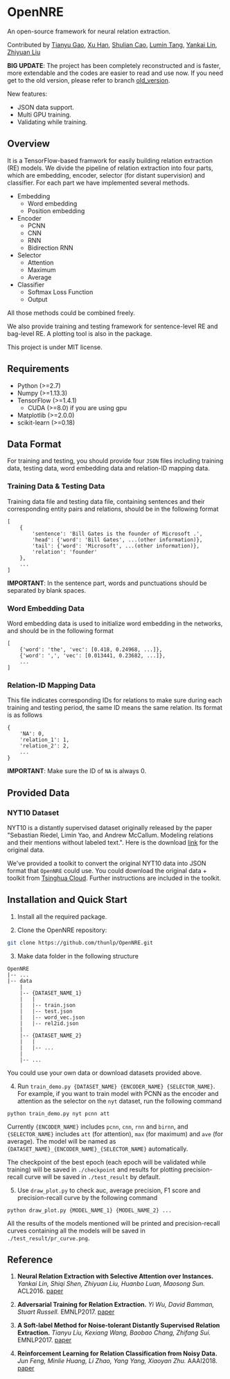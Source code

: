 # OpenNRE

An open-source framework for neural relation extraction.

Contributed by [Tianyu Gao](https://github.com/gaotianyu1350), [Xu Han](https://github.com/THUCSTHanxu13), [Shulian Cao](https://github.com/ShulinCao), [Lumin Tang](https://github.com/Tsingularity), [Yankai Lin](https://github.com/Mrlyk423), [Zhiyuan Liu](http://nlp.csai.tsinghua.edu.cn/~lzy/)

**BIG UPDATE**: The project has been completely reconstructed and is faster, more extendable and the codes are easier to read and use now. If you need get to the old version, please refer to branch [old_version](https://github.com/thunlp/OpenNRE/tree/old_version).  

New features:

- JSON data support.
- Multi GPU training.
- Validating while training.

## Overview

It is a TensorFlow-based framwork for easily building relation extraction (RE) models. We divide the pipeline of relation extraction into four parts, which are embedding, encoder, selector (for distant supervision) and classifier. For each part we have implemented several methods.

* Embedding
  * Word embedding
  * Position embedding
* Encoder
  * PCNN
  * CNN
  * RNN
  * Bidirection RNN
* Selector
  * Attention
  * Maximum
  * Average
* Classifier
  * Softmax Loss Function
  * Output
  
All those methods could be combined freely. 

We also provide training and testing framework for sentence-level RE and bag-level RE. A plotting tool is also in the package.

This project is under MIT license.

## Requirements

- Python (>=2.7)
- Numpy (>=1.13.3)
- TensorFlow (>=1.4.1)
    - CUDA (>=8.0) if you are using gpu
- Matplotlib (>=2.0.0)
- scikit-learn (>=0.18)

## Data Format

For training and testing, you should provide four `JSON` files including training data, testing data, word embedding data and relation-ID mapping data. 

### Training Data & Testing Data

Training data file and testing data file, containing sentences and their corresponding entity pairs and relations, should be in the following format

```
[
    {
        'sentence': 'Bill Gates is the founder of Microsoft .',
        'head': {'word': 'Bill Gates', ...(other information)},
        'tail': {'word': 'Microsoft', ...(other information)},
        'relation': 'founder'
    },
    ...
]
```

**IMPORTANT**: In the sentence part, words and punctuations should be separated by blank spaces.

### Word Embedding Data

Word embedding data is used to initialize word embedding in the networks, and should be in the following format

```
[
    {'word': 'the', 'vec': [0.418, 0.24968, ...]},
    {'word': ',', 'vec': [0.013441, 0.23682, ...]},
    ...
]
```

### Relation-ID Mapping Data

This file indicates corresponding IDs for relations to make sure during each training and testing period, the same ID means the same relation. Its format is as follows

```
{
    'NA': 0,
    'relation_1': 1,
    'relation_2': 2,
    ...
}
```

**IMPORTANT**: Make sure the ID of `NA` is always 0.

## Provided Data

### NYT10 Dataset

NYT10 is a distantly supervised dataset originally released by the paper "Sebastian Riedel, Limin Yao, and Andrew McCallum. Modeling relations and their mentions without labeled text.". Here is the download [link](http://iesl.cs.umass.edu/riedel/ecml/) for the original data.

We've provided a toolkit to convert the original NYT10 data into JSON format that `OpenNRE` could use. You could download the original data + toolkit from [Tsinghua Cloud](https://cloud.tsinghua.edu.cn/f/11391e48b72749d8b60a/?dl=1). Further instructions are included in the toolkit.

## Installation and Quick Start

1. Install all the required package.

2. Clone the OpenNRE repository:

```bash
git clone https://github.com/thunlp/OpenNRE.git
```

3. Make data folder in the following structure

```
OpenNRE
|-- ... 
|-- data
    |
    |-- {DATASET_NAME_1}
    |   |
    |   |-- train.json
    |   |-- test.json
    |   |-- word_vec.json
    |   |-- rel2id.json
    |
    |-- {DATASET_NAME_2}
    |   |
    |   |-- ...
    |
    |-- ...
```

You could use your own data or download datasets provided above.

4. Run `train_demo.py {DATASET_NAME} {ENCODER_NAME} {SELECTOR_NAME}`. For example, if you want to train model with PCNN as the encoder and attention as the selector on the `nyt` dataset, run the following command

```
python train_demo.py nyt pcnn att
```

Currently `{ENCODER_NAME}` includes `pcnn`, `cnn`, `rnn` and `birnn`, and `{SELECTOR_NAME}` includes `att` (for attention), `max` (for maximum) and `ave` (for average). The model will be named as `{DATASET_NAME}_{ENCODER_NAME}_{SELECTOR_NAME}` automatically.

The checkpoint of the best epoch (each epoch will be validated while training) will be saved in `./checkpoint` and results for plotting precision-recall curve will be saved in `./test_result` by default.

5. Use `draw_plot.py` to check auc, average precision, F1 score and precision-recall curve by the following command

```
python draw_plot.py {MODEL_NAME_1} {MODEL_NAME_2} ...
```

All the results of the models mentioned will be printed and precision-recall curves containing all the models will be saved in `./test_result/pr_curve.png`.

## Reference

1. **Neural Relation Extraction with Selective Attention over Instances.** _Yankai Lin, Shiqi Shen, Zhiyuan Liu, Huanbo Luan, Maosong Sun._ ACL2016. [paper](http://www.aclweb.org/anthology/P16-1200)

2. **Adversarial Training for Relation Extraction.** _Yi Wu, David Bamman, Stuart Russell._ EMNLP2017. [paper](http://www.aclweb.org/anthology/D17-1187)

3. **A Soft-label Method for Noise-tolerant Distantly Supervised Relation Extraction.** _Tianyu Liu, Kexiang Wang, Baobao Chang, Zhifang Sui._ EMNLP2017. [paper](http://aclweb.org/anthology/D17-1189)

4. **Reinforcement Learning for Relation Classification from Noisy Data.** _Jun Feng, Minlie Huang, Li Zhao, Yang Yang, Xiaoyan Zhu._ AAAI2018. [paper](https://tianjun.me/static/essay_resources/RelationExtraction/Paper/AAAI2018Denoising.pdf)
